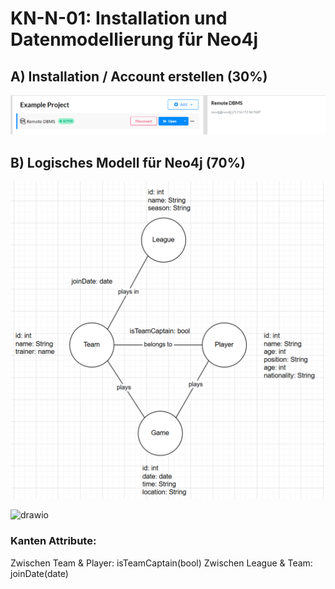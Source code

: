 # KN-N-01: Installation und Datenmodellierung für Neo4j

## A) Installation / Account erstellen (30%)
![alt text](image.png)


## B) Logisches Modell für Neo4j (70%)      

![alt text](image-2.png)

![drawio](konzeptionell.drawio)

### Kanten Attribute:
Zwischen Team & Player: isTeamCaptain(bool)
Zwischen League & Team: joinDate(date)
